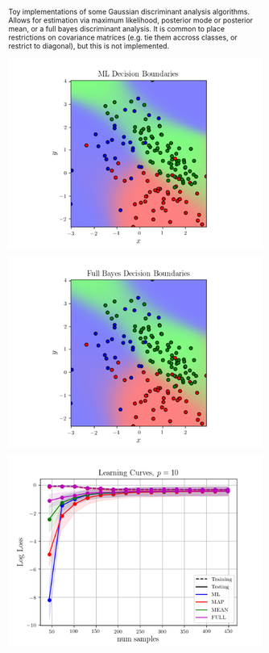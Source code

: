Toy implementations of some Gaussian discriminant analysis algorithms.  Allows for estimation via maximum likelihood, posterior mode or posterior mean, or a full bayes discriminant analysis.  It is common to place restrictions on covariance matrices (e.g. tie them accross classes, or restrict to diagonal), but this is not implemented.

![alt tag](https://github.com/RJTK/gaussian_discriminant_analysis/blob/master/figures/ML_boundaries.png)

![alt tag](https://github.com/RJTK/gaussian_discriminant_analysis/blob/master/figures/FULL_boundaries.png)

![alt tag](https://github.com/RJTK/gaussian_discriminant_analysis/blob/master/figures/learning_curves002.png)